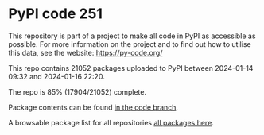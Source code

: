 # PyPI code 251

This repository is part of a project to make all code in PyPI as accessible as possible. For more information 
on the project and to find out how to utilise this data, see the website: https://py-code.org/

This repo contains 21052 packages uploaded to PyPI between 
2024-01-14 09:32 and 2024-01-16 22:20.

The repo is 85% (17904/21052) complete.

Package contents can be found [in the code branch](https://github.com/pypi-data/pypi-mirror-251/tree/code/packages).

A browsable package list for all repositories [all packages here](https://py-code.org/repositories/pypi-mirror-251).


